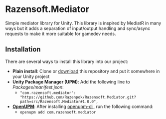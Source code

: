 Razensoft.Mediator
======================================================

Simple mediator library for Unity. This library is inspired by MediatR in many ways but it adds a separation of input/output handling and sync/async requests to make it more suitable for gamedev needs.

## Installation

There are several ways to install this library into our project:

- **Plain install**: Clone or [download](https://github.com/Razenpok/Razensoft.Mediator/archive/master.zip) this repository and put it somewhere in your Unity project
- **Unity Package Manager (UPM)**: Add the following line to *Packages/manifest.json*:
  - `"com.razensoft.mediator": "https://github.com/Razenpok/Razensoft.Mediator.git?path=src/Razensoft.Mediator#1.0.0",`
- **[OpenUPM](https://openupm.com)**: After installing [openupm-cli](https://github.com/openupm/openupm-cli), run the following command:
  - `openupm add com.razensoft.mediator`
